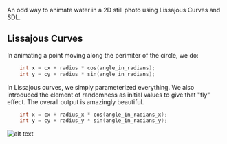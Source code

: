 
An odd way to animate water in a 2D still photo using Lissajous Curves and SDL.

Lissajous Curves
---

In animating a point moving along the perimiter of the circle, we do:

```c++
    int x = cx + radius * cos(angle_in_radians);
    int y = cy + radius * sin(angle_in_radians);
```

In Lissajous curves, we simply parameterized everything. We also introduced the element of randomness as initial values to give that "fly" effect. The overall output is amazingly beautiful.

```c++
    int x = cx + radius_x * cos(angle_in_radians_x);
    int y = cy + radius_y * sin(angle_in_radians_y);
```

![alt text](https://github.com/everettvergara/Lissajous-Image-Water-Disturbance/blob/main/assets/Water-Disturbance.png)